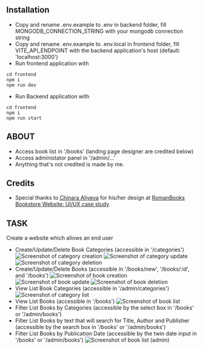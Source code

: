 ## Installation
 - Copy and rename .env.example to .env in backend folder, fill MONGODB_CONNECTION_STRING with your mongodb connection string
 - Copy and rename .env.example to .env.local in frontend folder, fill VITE_API_ENDPOINT with the backend application's host (default: 'localhost:3000')
 - Run frontend application with
 ```
 cd frontend
 npm i
 npm run dev
 ```
 - Run Backend application with
 ```
 cd frontend
 npm i
 npm run start
 ```

## ABOUT
 - Access book list in '/books' (landing page designer are credited below)
 - Access administator panel in '/admin/...' 
 - Anything that's not credited is made by me.

## Credits

 - Special thanks to [Chinara Aliyeva](https://www.behance.net/chinaraaliyeva) for his/her design at [RomanBooks Bookstore Website: UI/UX case study](https://www.behance.net/gallery/202013909/RomanBooks-Bookstore-Website-UIUX-case-study?tracking_source=search_projects|bookstore+website&l=3)

## TASK
Create a website which allows an end user

 - Create/Update/Delete Book Categories (accessible in '/categories')
![Screenshot of category creation](https://drive.usercontent.google.com/download?id=1Hjho6G1k2_e1t8YBB8uUUlG680nyXV26)
![Screenshot of category update](https://drive.usercontent.google.com/download?id=1G-96_1O_viS74NDMllNAbImlPCU7TGw9)
![Screenshot of category deletion](https://drive.usercontent.google.com/download?id=1nl_7vsc-ccaHXg1YCxeJJohV9TdmF3fr)
 - Create/Update/Delete Books (accessible in '/books/new', '/books/:id', and '/books')
![Screenshot of book creation](https://drive.usercontent.google.com/download?id=1jZtKbW5hdXEEhdCNBePoVVTYDWyTXQiM)
![Screenshot of book update](https://drive.usercontent.google.com/download?id=1zjRK30N8MggKoAz65Hv-rsL9sjMQvKnp)
![Screenshot of book deletion](https://drive.usercontent.google.com/download?id=13yxgTAzCSegmI4NKQMg4A1Eq0CVLLYZ-)
 - View List Book Categories (accessible in '/admin/categories')
![Screenshot of category list](https://drive.usercontent.google.com/download?id=1SH_aciMyUPKHXzIVzoyf2HrV9dIkgjmV)
 - View List Books (accessible in '/books')
![Screenshot of book list](https://drive.usercontent.google.com/download?id=1VE9zODP_pPyG6JOyPzfQCp5HSjHICLeY)
 - Filter List Books by Categories (accessible by the select box in '/books' or '/admin/books')
 - Filter List Books by text that will search for Title, Author and Publisher (accessible by the search box in '/books' or '/admin/books')
 - Filter List Books by Publication Date (accessible by the twin date input in '/books' or '/admin/books')
![Screenshot of book list (admin)](https://drive.usercontent.google.com/download?id=1jecep_mmFepOkOY7juU1Na5UdVnADXRK)